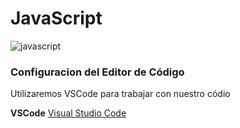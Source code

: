 # JavaScript

![javascript](https://icongr.am/devicon/javascript-original.svg?size=128&color=currentColor)

### Configuracion del Editor de Código

Utilizaremos VSCode para trabajar con nuestro códio

**VSCode** [Visual Studio Code](https://code.visualstudio.com/)

